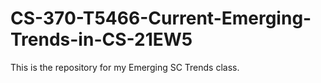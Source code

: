 # CS-370-T5466-Current-Emerging-Trends-in-CS-21EW5
This is the repository for my Emerging SC Trends class.
